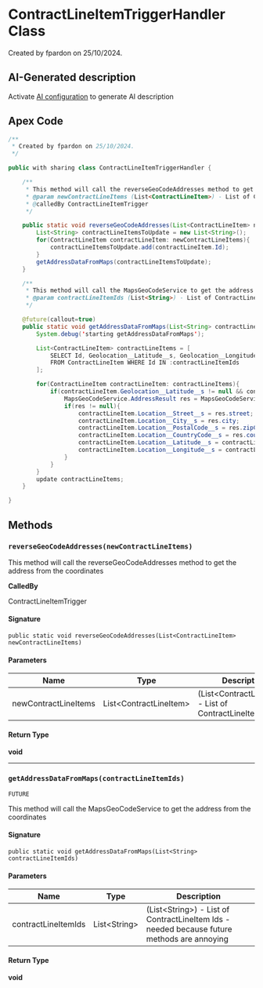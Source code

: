# ContractLineItemTriggerHandler Class

Created by fpardon on 25/10/2024.

## AI-Generated description

Activate [AI configuration](https://sfdx-hardis.cloudity.com/salesforce-ai-setup/) to generate AI description

## Apex Code

```java
/**
 * Created by fpardon on 25/10/2024.
 */

public with sharing class ContractLineItemTriggerHandler {

    /**
     * This method will call the reverseGeoCodeAddresses method to get the address from the coordinates
     * @param newContractLineItems (List<ContractLineItem>) - List of ContractLineItems
     * @calledBy ContractLineItemTrigger
     */

    public static void reverseGeoCodeAddresses(List<ContractLineItem> newContractLineItems) {
        List<String> contractLineItemsToUpdate = new List<String>();
        for(ContractLineItem contractLineItem: newContractLineItems){
            contractLineItemsToUpdate.add(contractLineItem.Id);
        }
        getAddressDataFromMaps(contractLineItemsToUpdate);
    }

    /**
     * This method will call the MapsGeoCodeService to get the address from the coordinates
     * @param contractLineItemIds (List<String>) - List of ContractLineItem Ids - needed because future methods are annoying
     */

    @future(callout=true)
    public static void getAddressDataFromMaps(List<String> contractLineItemIds){
        System.debug('starting getAddressDataFromMaps');

        List<ContractLineItem> contractLineItems = [
            SELECT Id, Geolocation__Latitude__s, Geolocation__Longitude__s, Location__Street__s, Location__City__s, Location__PostalCode__s, Location__CountryCode__s, Location__Latitude__s, Location__Longitude__s
            FROM ContractLineItem WHERE Id IN :contractLineItemIds
        ];

        for(ContractLineItem contractLineItem: contractLineItems){
            if(contractLineItem.Geolocation__Latitude__s != null && contractLineItem.Geolocation__Longitude__s != null){
                MapsGeoCodeService.AddressResult res = MapsGeoCodeService.getAddressFromCoordinates(contractLineItem.Geolocation__Latitude__s, contractLineItem.Geolocation__Longitude__s);
                if(res != null){
                    contractLineItem.Location__Street__s = res.street;
                    contractLineItem.Location__City__s = res.city;
                    contractLineItem.Location__PostalCode__s = res.zipCode;
                    contractLineItem.Location__CountryCode__s = res.country;
                    contractLineItem.Location__Latitude__s = contractLineItem.Geolocation__Latitude__s;
                    contractLineItem.Location__Longitude__s = contractLineItem.Geolocation__Longitude__s;
                }
            }
        }
        update contractLineItems;
    }

}
```

## Methods
### `reverseGeoCodeAddresses(newContractLineItems)`

This method will call the reverseGeoCodeAddresses method to get the address from the coordinates

**CalledBy** 

ContractLineItemTrigger

#### Signature
```apex
public static void reverseGeoCodeAddresses(List<ContractLineItem> newContractLineItems)
```

#### Parameters
| Name | Type | Description |
|------|------|-------------|
| newContractLineItems | List&lt;ContractLineItem&gt; | (List&lt;ContractLineItem&gt;) - List of ContractLineItems |

#### Return Type
**void**

---

### `getAddressDataFromMaps(contractLineItemIds)`

`FUTURE`

This method will call the MapsGeoCodeService to get the address from the coordinates

#### Signature
```apex
public static void getAddressDataFromMaps(List<String> contractLineItemIds)
```

#### Parameters
| Name | Type | Description |
|------|------|-------------|
| contractLineItemIds | List&lt;String&gt; | (List&lt;String&gt;) - List of ContractLineItem Ids - needed because future methods are annoying |

#### Return Type
**void**